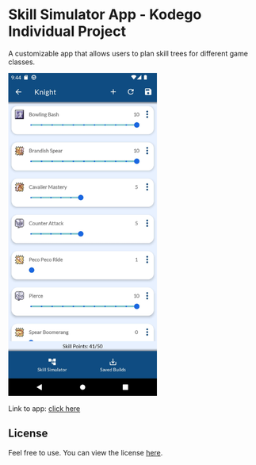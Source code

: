 # Skill Simulator App - Kodego Individual Project

A customizable app that allows users to plan skill trees for different game classes.

<img src="https://github.com/jamesdev23/SkillSimulatorApp/blob/master/app/skill-simulator-pic5.jpg" width="300">

Link to app: [click here](https://github.com/jamesdev23/SkillSimulatorApp/blob/master/app/skill-simulator-v1.0.apk)

## License
Feel free to use. You can view the license [here](https://github.com/jamesdev23/SkillSimulatorApp/blob/master/LICENSE).


